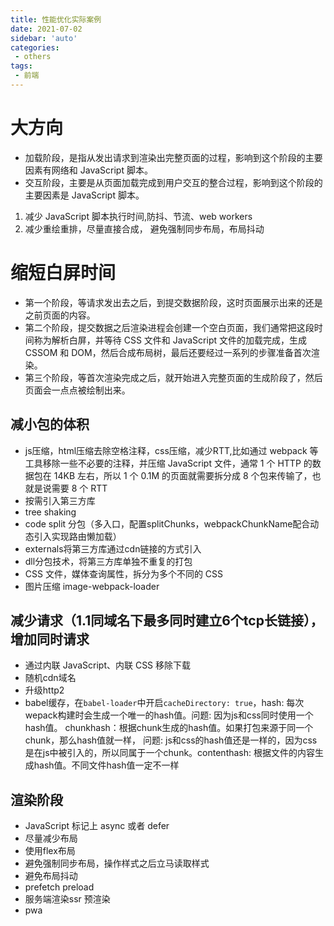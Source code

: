 ```yaml
---
title: 性能优化实际案例
date: 2021-07-02
sidebar: 'auto'
categories:
 - others
tags:
 - 前端
---
```


#   大方向
-   加载阶段，是指从发出请求到渲染出完整页面的过程，影响到这个阶段的主要因素有网络和 JavaScript 脚本。
-   交互阶段，主要是从页面加载完成到用户交互的整合过程，影响到这个阶段的主要因素是 JavaScript 脚本。
1.  减少 JavaScript 脚本执行时间,防抖、节流、web workers
2.  减少重绘重排，尽量直接合成， 避免强制同步布局，布局抖动


#  缩短白屏时间
-   第一个阶段，等请求发出去之后，到提交数据阶段，这时页面展示出来的还是之前页面的内容。
-   第二个阶段，提交数据之后渲染进程会创建一个空白页面，我们通常把这段时间称为解析白屏，并等待 CSS 文件和 JavaScript 文件的加载完成，生成 CSSOM 和 DOM，然后合成布局树，最后还要经过一系列的步骤准备首次渲染。
-   第三个阶段，等首次渲染完成之后，就开始进入完整页面的生成阶段了，然后页面会一点点被绘制出来。
##  减小包的体积
-   js压缩，html压缩去除空格注释，css压缩，减少RTT,比如通过 webpack 等工具移除一些不必要的注释，并压缩 JavaScript 文件，通常 1 个 HTTP 的数据包在 14KB 左右，所以 1 个 0.1M 的页面就需要拆分成 8 个包来传输了，也就是说需要 8 个 RTT
-   按需引入第三方库
-   tree shaking
-   code split 分包（多入口，配置splitChunks，webpackChunkName配合动态引入实现路由懒加载）
-   externals将第三方库通过cdn链接的方式引入
-   dll分包技术，将第三方库单独不重复的打包
-   CSS 文件，媒体查询属性，拆分为多个不同的 CSS
-   图片压缩 image-webpack-loader

##  减少请求（1.1同域名下最多同时建立6个tcp长链接），增加同时请求
-   通过内联 JavaScript、内联 CSS 移除下载
-   随机cdn域名
-   升级http2
-   babel缓存，在`babel-loader`中开启`cacheDirectory: true`，hash: 每次wepack构建时会生成一个唯一的hash值。问题: 因为js和css同时使用一个hash值。 chunkhash：根据chunk生成的hash值。如果打包来源于同一个chunk，那么hash值就一样， 问题: js和css的hash值还是一样的，因为css是在js中被引入的，所以同属于一个chunk。contenthash: 根据文件的内容生成hash值。不同文件hash值一定不一样   

##  渲染阶段
-   JavaScript 标记上 async 或者 defer
-   尽量减少布局
-   使用flex布局
-   避免强制同步布局，操作样式之后立马读取样式
-   避免布局抖动
-   prefetch preload
-   服务端渲染ssr 预渲染
-   pwa
